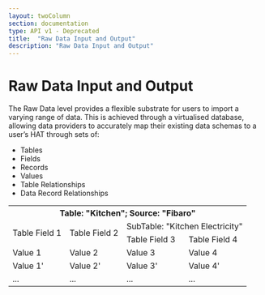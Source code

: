 ```yaml
---
layout: twoColumn
section: documentation
type: API v1 - Deprecated
title:  "Raw Data Input and Output"
description: "Raw Data Input and Output"
---
```


# Raw Data Input and Output 

The Raw Data level provides a flexible substrate for users to import a varying range of data. This is achieved through a virtualised database, allowing data providers to accurately map their existing data schemas to a user’s HAT through sets of:

* Tables
* Fields
* Records
* Values
* Table Relationships
* Data Record Relationships

<table>
  <tr>
    <th colspan="4">Table: "Kitchen"; Source: "Fibaro"</th>
  </tr>
  <tr>
    <td rowspan="2">Table Field 1</td>
    <td rowspan="2">Table Field 2</td>
    <td colspan="2">SubTable: "Kitchen Electricity"</td>
  </tr>
  <tr>
    <td>Table Field 3</td>
    <td>Table Field 4</td>
  </tr>
  <tr>
    <td>Value 1</td>
    <td>Value 2</td>
    <td>Value 3</td>
    <td>Value 4</td>
  </tr>
  <tr>
    <td>Value 1'</td>
    <td>Value 2'</td>
    <td>Value 3'</td>
    <td>Value 4'</td>
  </tr>
  <tr>
    <td>...</td>
    <td>...</td>
    <td>...</td>
    <td>...</td>
  </tr>
</table>


